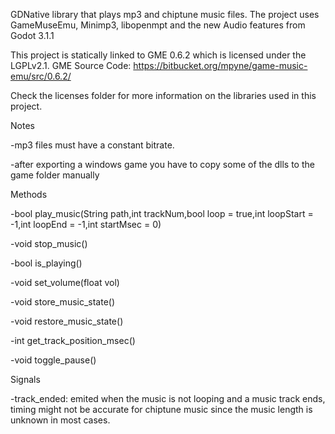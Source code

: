 GDNative library that plays mp3 and chiptune music files.
The project uses GameMuseEmu, Minimp3, libopenmpt and the new Audio features from Godot 3.1.1

This project is statically linked to GME 0.6.2 which is licensed under the LGPLv2.1. GME Source Code: https://bitbucket.org/mpyne/game-music-emu/src/0.6.2/

Check the licenses folder for more information on the libraries used in this project.

Notes

-mp3 files must have a constant bitrate.

-after exporting a windows game you have to copy some of the dlls to the game folder manually

Methods

-bool play_music(String path,int trackNum,bool loop = true,int loopStart = -1,int loopEnd = -1,int startMsec = 0)

-void stop_music()

-bool is_playing()

-void set_volume(float vol)

-void store_music_state()

-void restore_music_state()

-int get_track_position_msec()

-void toggle_pause()

Signals

-track_ended: emited when the music is not looping and a music track ends, timing might not be accurate for chiptune music since the music length is unknown in most cases.
